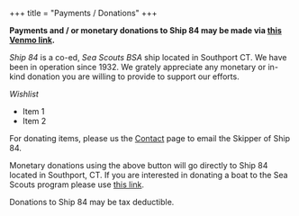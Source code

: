 +++
title = "Payments / Donations"
+++

**Payments and / or monetary donations to Ship 84 may be made via [this Venmo link](https://www.ship84.com/Venmo_profile.eml).**

*Ship 84* is a co-ed, *Sea Scouts BSA* ship located in Southport CT. We have been in operation since 1932.  We grately appreciate any monetary or in-kind donation you are willing to provide to support our efforts.

*Wishlist*

* Item 1
* Item 2

For donating items, please us the [Contact](https://www.ship84.com/contact) page to email the Skipper of Ship 84.

Monetary donations using the above button will go directly to Ship 84 located in Southport, CT.  If you are interested in donating a boat to the Sea Scouts program please use [this link](https://seascout.org/about/contact-us/).

Donations to Ship 84 may be tax deductible.
